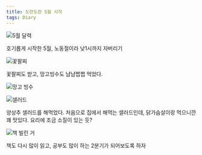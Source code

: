 ```yaml
---
title: 도란도란 5월 시작
tags: Diary
---
```

![5월 달력](https://github.com/hoonjanglee/hoonjanglee.github.io/assets/50545088/2a1066e8-7ac4-4682-8540-f034e0e8dbfa)

호기롭게 시작한 5월, 노동절이라 낮1시까지 자버리기

![꽃팔찌](https://github.com/hoonjanglee/hoonjanglee.github.io/assets/50545088/287eb1aa-9a46-43a6-89f1-866caab73e7d)

꽃팔찌도 받고, 망고빙수도 냠냠쩝쩝 먹었다.

![망고 빙수](https://github.com/hoonjanglee/hoonjanglee.github.io/assets/50545088/d87b9ca2-a6b4-44ba-a935-abc0c9a2c427)

![샐러드](https://github.com/hoonjanglee/hoonjanglee.github.io/assets/50545088/701695a2-3b5e-4cb0-a72b-56082da6ca92)

양상추 샐러드를 해먹었다. 처음으로 집에서 해먹는 샐러드인데, 닭가슴살이랑 먹으니깐 꽤 맛있다. 요리에 조금 소질이 있는 듯?

![책 빌린 거](https://github.com/hoonjanglee/hoonjanglee.github.io/assets/50545088/ebf5bed5-2e20-4e17-a7c4-0e3f9afbb5e4)

책도 다시 많이 읽고, 공부도 많이 하는 2분기가 되어보도록 하자